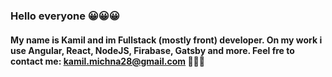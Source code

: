 ### Hello everyone 😀😀😀

#### My name is Kamil and im Fullstack (mostly front) developer. On my work i use Angular, React, NodeJS, Firabase, Gatsby and more. Feel fre to contact me: kamil.michna28@gmail.com 📧📧📧


